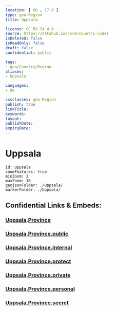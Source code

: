 ```yaml
---
location: [ 60 , 17.8 ] 
type: geo-Region
title: Uppsala

license: CC BY-SA 4.0
source: https://datahub.io/core/country-codes
isDeleted: false
isReadOnly: false
draft: false
confidential: public

tags:
- geo/Country/Region
aliases:
- Uppsala

Languages:
- de

cssclasses: geo-Region
publish: true
linkTitle: 
keywords: 
layout: 
publishDate: 
expiryDate: 
---
```


# Uppsala

```leaflet
id: Uppsala
zoomFeatures: true 
minZoom: 2 
maxZoom: 18
geojsonFolder: ./Uppsala/
markerFolder: ./Uppsala/
```


## Confidential Links & Embeds: 

### [Uppsala,Province](/_Standards/Earth/Continent/Europe/Europe~North/Sweden/Provinces~Sweden/Uppsala,Province.md) 

### [Uppsala,Province.public](/_public/Earth/Continent/Europe/Europe~North/Sweden/Provinces~Sweden/Uppsala,Province.public.md) 

### [Uppsala,Province.internal](/_internal/Earth/Continent/Europe/Europe~North/Sweden/Provinces~Sweden/Uppsala,Province.internal.md) 

### [Uppsala,Province.protect](/_protect/Earth/Continent/Europe/Europe~North/Sweden/Provinces~Sweden/Uppsala,Province.protect.md) 

### [Uppsala,Province.private](/_private/Earth/Continent/Europe/Europe~North/Sweden/Provinces~Sweden/Uppsala,Province.private.md) 

### [Uppsala,Province.personal](/_personal/Earth/Continent/Europe/Europe~North/Sweden/Provinces~Sweden/Uppsala,Province.personal.md) 

### [Uppsala,Province.secret](/_secret/Earth/Continent/Europe/Europe~North/Sweden/Provinces~Sweden/Uppsala,Province.secret.md)

